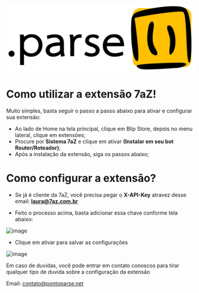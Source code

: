 ![N|Solid](https://raw.githubusercontent.com/Wilkor/img-clonebots/main/logoParseHorizontal.jpeg)


# Como utilizar a extensão 7aZ!

Muito simples, basta seguir o passo a passo abaixo para ativar e configurar sua extensão:

 - Ao lado de Home na tela principal, clique em Blip Store, depois no menu lateral, clique em extensões;
 - Procure por **Sistema 7aZ** e clique em ativar **(Instalar em seu bot Router/Roteador)**;
 - Após a instalação da extensão, siga os passos abaixo;
 
 # Como configurar a extensão?
 
  - Se já é cliente da 7aZ, você precisa pegar o **X-API-Key** atravez desse email: **laura@7az.com.br**
  
  - Feito o processo acima, basta adicionar essa chave conforme tela abaixo:
   
 ![image](https://user-images.githubusercontent.com/34819624/215591918-2dd2473e-c3cf-43fe-ab14-380d191245da.png)

 - Clique em ativar para salvar as configurações

![image](https://user-images.githubusercontent.com/34819624/215592036-439a51e5-5dfa-450a-86a3-f84615557072.png)

 
 
  Em caso de duvidas, você pode entrar em contato conoscos para tirar qualquer tipo de duvida sobre a configuração da extensão
 
  Email: contato@pontoparse.net

